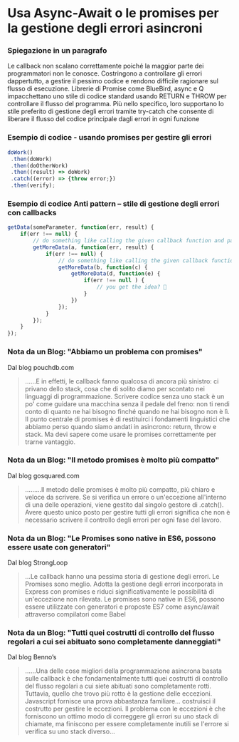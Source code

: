 # Usa Async-Await o le promises per la gestione degli errori asincroni

### Spiegazione in un paragrafo
Le callback non scalano correttamente poiché la maggior parte dei programmatori non le conosce. Costringono a controllare gli errori dappertutto, a gestire il pessimo codice e rendono difficile ragionare sul flusso di esecuzione.
Librerie di Promise come BlueBird, async e Q impacchettano uno stile di codice standard usando RETURN e THROW per controllare il flusso del programma. Più nello specifico, loro supportano lo stile preferito di gestione degli errori tramite try-catch  che consente di liberare il flusso del codice principale dagli errori in ogni funzione

### Esempio di codice - usando promises per gestire gli errori

```javascript
doWork()
 .then(doWork)
 .then(doOtherWork)
 .then((result) => doWork)
 .catch((error) => {throw error;})
 .then(verify);
```

### Esempio di codice Anti pattern – stile di gestione degli errori con callbacks

```javascript
getData(someParameter, function(err, result) {
    if(err !== null) {
        // do something like calling the given callback function and pass the error
        getMoreData(a, function(err, result) {
            if(err !== null) {
                // do something like calling the given callback function and pass the error
                getMoreData(b, function(c) {
                    getMoreData(d, function(e) {
                        if(err !== null ) {
                            // you get the idea? 
                        }
                    })
                });
            }
        });
    }
});
```

### Nota da un Blog: "Abbiamo un problema con promises"

 Dal blog pouchdb.com

 > ……E in effetti, le callback fanno qualcosa di ancora più sinistro: ci privano dello stack, cosa che di solito diamo per scontato nei linguaggi di programmazione. Scrivere codice senza uno stack è un po' come guidare una macchina senza il pedale del freno: non ti rendi conto di quanto ne hai bisogno finché quando ne hai bisogno non è lì. Il punto centrale di promises è di restituirci i fondamenti linguistici che abbiamo perso quando siamo andati in asincrono: return, throw e stack. Ma devi sapere come usare le promises correttamente per trarne vantaggio.

### Nota da un Blog: "Il metodo promises è molto più compatto"

 Dal blog gosquared.com

 > ………Il metodo delle promises è molto più compatto, più chiaro e veloce da scrivere. Se si verifica un errore o un'eccezione all'interno di una delle operazioni, viene gestito dal singolo gestore di .catch(). Avere questo unico posto per gestire tutti gli errori significa che non è necessario scrivere il controllo degli errori per ogni fase del lavoro.

### Nota da un Blog: "Le Promises sono native in ES6, possono essere usate con generatori"

 Dal blog StrongLoop

 > …Le callback hanno una pessima storia di gestione degli errori. Le Promises sono meglio. Adotta la gestione degli errori incorporata in Express con promises e riduci significativamente le possibilità di un'eccezione non rilevata. Le promises sono native in ES6, possono essere utilizzate con generatori e proposte ES7 come async/await attraverso compilatori come Babel

### Nota da un Blog: "Tutti quei costrutti di controllo del flusso regolari a cui sei abituato sono completamente danneggiati"

 Dal blog Benno’s

 > ……Una delle cose migliori della programmazione asincrona basata sulle callback è che fondamentalmente tutti quei costrutti di controllo del flusso regolari a cui siete abituati sono completamente rotti. Tuttavia, quello che trovo più rotto è la gestione delle eccezioni. Javascript fornisce una prova abbastanza familiare... costruisci il costrutto per gestire le eccezioni. Il problema con le eccezioni è che forniscono un ottimo modo di correggere gli errori su uno stack di chiamate, ma finiscono per essere completamente inutili se l'errore si verifica su uno stack diverso...
